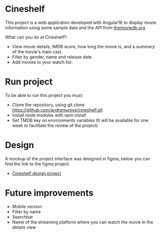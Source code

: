 # Cineshelf
This project is a web application developed with Angular16 to display movie information using some sample data and the API from [themoviedb.org](https://www.themoviedb.org/)

What can you do at Cineshelf?:
* View movie details, IMDB score, how long the movie is, and a summary of the movie's main cast.
* Filter by gender, name and release date.
* Add movies to your watch list.

# Run project
To be able to run this project you must:
* Clone the repository, using git clone https://github.com/andremunive/cineshelf.git
* Install node modules with npm install
* Set TMDB key on environments variables (It will be available for one week to facilitate the review of the project)

# Design
A mockup of the project interface was designed in figma, below you can find the link to the figma project
* [Cineshelf design project](https://www.figma.com/file/56aDTMcVvVVFeNyKNyhzEH/cineshelf?type=design&node-id=0%3A1&mode=design&t=NZSfc5QPyCSZQ65A-1)

# Future improvements
* Mobile version
* Filter by name
* Searchbar
* Name of the streaming platform where you can watch the movie in the details view
